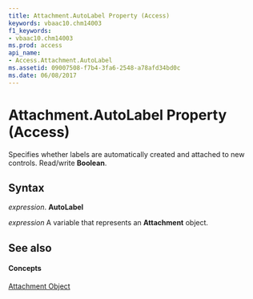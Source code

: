 ```yaml
---
title: Attachment.AutoLabel Property (Access)
keywords: vbaac10.chm14003
f1_keywords:
- vbaac10.chm14003
ms.prod: access
api_name:
- Access.Attachment.AutoLabel
ms.assetid: 09007508-f7b4-3fa6-2548-a78afd34bd0c
ms.date: 06/08/2017
---
```



# Attachment.AutoLabel Property (Access)

Specifies whether labels are automatically created and attached to new controls. Read/write **Boolean**.


## Syntax

 _expression_. **AutoLabel**

 _expression_ A variable that represents an **Attachment** object.


## See also


#### Concepts


[Attachment Object](attachment-object-access.md)

